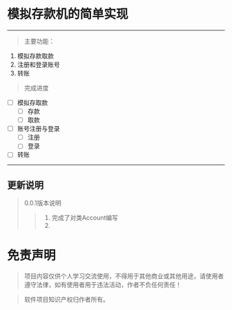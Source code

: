# 模拟存款机的简单实现
---
>主要功能：
1. 模拟存款取款
2. 注册和登录账号
3. 转账

>完成进度
- [ ] 模拟存取款
    - [ ] 存款
    - [ ] 取款
- [ ] 账号注册与登录
    - [ ] 注册
    - [ ] 登录
- [ ] 转账

---
  ## 更新说明
> 0.0.1版本说明
>> 1. 完成了对类Account编写
>> 2. 
# 免责声明
>项目内容仅供个人学习交流使用，不得用于其他商业或其他用途，请使用者遵守法律，如有使用者用于违法活动，作者不负任何责任！

>软件项目知识产权归作者所有。